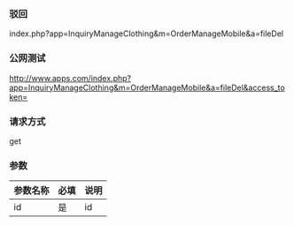 ### **驳回**
index.php?app=InquiryManageClothing&m=OrderManageMobile&a=fileDel
### **公网测试**
http://www.apps.com/index.php?app=InquiryManageClothing&m=OrderManageMobile&a=fileDel&access_token=
### **请求方式**
get


### **参数**
| 参数名称  |必填|     说明      |
|------|-----|------|
| id| 是 |   id|